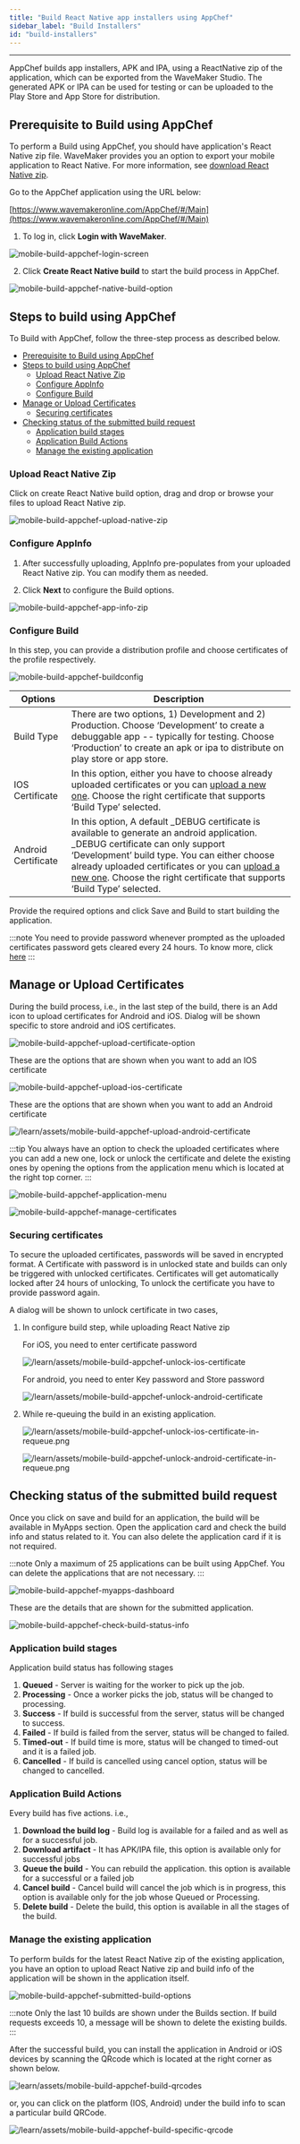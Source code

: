 ```yaml
---
title: "Build React Native app installers using AppChef"
sidebar_label: "Build Installers"
id: "build-installers"
---
```

---

AppChef builds app installers, APK and IPA, using a ReactNative zip of the application, which can be exported from the WaveMaker Studio. The generated APK or IPA can be used for testing or can be uploaded to the Play Store and App Store for distribution.

## Prerequisite to Build using AppChef

To perform a Build using AppChef, you should have application's React Native zip file. WaveMaker provides you an option to export your mobile application to React Native. For more information, see [download React Native zip](/learn/react-native/export-react-native-zip).

Go to the AppChef application using the URL below:

[https://www.wavemakeronline.com/AppChef/#/Main](https://www.wavemakeronline.com/AppChef/#/Main)

1. To log in, click **Login with WaveMaker**.

![mobile-build-appchef-login-screen](/learn/assets/mobile-build-appchef-login-screen.png)

2. Click **Create React Native build** to start the build process in AppChef.

![mobile-build-appchef-native-build-option](/learn/assets/mobile-build-appchef-native-build-option.png)

## Steps to build using AppChef

To Build with AppChef, follow the three-step process as described below.

- [Prerequisite to Build using AppChef](#prerequisite-to-build-using-appchef)
- [Steps to build using AppChef](#steps-to-build-using-appchef)
  - [Upload React Native Zip](#upload-react-native-zip)
  - [Configure AppInfo](#configure-appinfo)
  - [Configure Build](#configure-build)
- [Manage or Upload Certificates](#manage-or-upload-certificates)
  - [Securing certificates](#securing-certificates)
- [Checking status of the submitted build request](#checking-status-of-the-submitted-build-request)
  - [Application build stages](#application-build-stages)
  - [Application Build Actions](#application-build-actions)
  - [Manage the existing application](#manage-the-existing-application)

### Upload React Native Zip

Click on create React Native build option, drag and drop or browse your files to upload React Native zip.

![mobile-build-appchef-upload-native-zip](/learn/assets/mobile-build-upload-react-native-zip.png)

### Configure AppInfo

1. After successfully uploading, AppInfo pre-populates from your uploaded React Native zip. You can modify them as needed.

2. Click **Next** to configure the Build options.

![mobile-build-appchef-app-info-zip](/learn/assets/description-react-native.png)

### Configure Build

In this step, you can provide a distribution profile and choose certificates of the profile respectively.

![mobile-build-appchef-buildconfig](/learn/assets/certificate-upload.png)

| Options | Description |
|---|---|
|Build Type | There are two options, 1) Development and 2) Production. Choose ‘Development’ to create a debuggable app -- typically for testing. Choose ‘Production’ to create an apk or ipa to distribute on play store or app store.|
|IOS Certificate | In this option, either you have to choose already uploaded certificates or you can [upload a new one](#manage-or-upload-certificates). Choose the right certificate that supports ‘Build Type’ selected.|
|Android Certificate | In this option, A default  _DEBUG certificate is available to generate an android application. _DEBUG certificate can only support ‘Development’ build type. You can either choose already uploaded certificates or you can [upload a new one](#manage-or-upload-certificates). Choose the right certificate that supports ‘Build Type’ selected.|

Provide the required options and click Save and Build to start building the application.

:::note
You need to provide password whenever prompted as the uploaded certificates password gets cleared every 24 hours. To know more, click [here](#securing-certificates)
:::

## Manage or Upload Certificates

During the build process, i.e., in the last step of the build, there is an Add icon to upload certificates for Android and iOS. Dialog will be shown specific to store android and iOS certificates.

![mobile-build-appchef-upload-certificate-option](/learn/assets/add-icon-certificate-upload.png)

These are the options that are shown when you want to add an IOS certificate

![mobile-build-appchef-upload-ios-certificate](/learn/assets/mobile-build-appchef-upload-ios-certificate.png)

These are the options that are shown when you want to add an Android certificate

![/learn/assets/mobile-build-appchef-upload-android-certificate](/learn/assets/mobile-build-appchef-upload-android-certificate.png)

:::tip
You always have an option to check the uploaded certificates where you can add a new one, lock or unlock the certificate and delete the existing ones by opening the options from the application menu which is located at the right top corner.
:::

![mobile-build-appchef-application-menu](/learn/assets/mobile-build-appchef-application-menu.png)

![mobile-build-appchef-manage-certificates](/learn/assets/mobile-build-appchef-manage-certificates.png)



### Securing certificates

To secure the uploaded certificates, passwords will be saved in encrypted format. A Certificate with password is in unlocked state and builds can
 only be triggered with unlocked certificates. Certificates will get automatically locked after 24 hours of unlocking, To unlock the certificate you have to
  provide password again.
 
A dialog will be shown to unlock certificate in two cases,

1. In configure build step, while uploading React Native zip
 
    For iOS, you need to enter certificate password

    ![/learn/assets/mobile-build-appchef-unlock-ios-certificate](/learn/assets/unlock-ios-certificate-password.png)

    For android, you need to enter Key password and Store password

    ![/learn/assets/mobile-build-appchef-unlock-android-certificate](/learn/assets/key-store-password.png)
 
2. While re-queuing the build in an existing application.
  
   ![/learn/assets/mobile-build-appchef-unlock-ios-certificate-in-requeue.png](/learn/assets/mobile-build-appchef-unlock-ios-certificate-in-requeue.png)
  
   ![/learn/assets/mobile-build-appchef-unlock-android-certificate-in-requeue.png](/learn/assets/mobile-build-appchef-unlock-android-certificate-in-requeue.png)


## Checking status of the submitted build request

Once you click on save and build for an application, the build will be available in MyApps section. Open the application card and check the build info and status related to it. You can also delete the application card if it is not required.

:::note
Only a maximum of 25 applications can be built using AppChef. You can delete the applications that are not necessary.
:::

![mobile-build-appchef-myapps-dashboard](/learn/assets/mobile-build-appchef-myapps-dashboard.png)

These are the details that are shown for the submitted application.

![mobile-build-appchef-check-build-status-info](/learn/assets/mobile-build-appchef-check-build-status-info.png)

### Application build stages

Application build status has following stages

1. **Queued** -  Server is waiting for the worker to pick up the job.
2. **Processing** - Once a worker picks the job, status will be changed to processing.
3. **Success** - If build is successful from the server, status will be changed to success.
4. **Failed** - If build is failed from the server, status will be changed to failed.
5. **Timed-out** - If build time is more, status will be changed to timed-out and it is a failed job.
6. **Cancelled** - If build is cancelled using cancel option, status will be changed to cancelled.

### Application Build Actions
Every build has five actions. i.e.,

1. **Download the build log** - Build log is available for a failed and as well as for a successful job.
2. **Download artifact** - It has APK/IPA file, this option is available only for successful jobs
3. **Queue the build** - You can rebuild the application. this option is available for a successful or a failed job
4. **Cancel build** - Cancel build will cancel the job which is in progress, this option is available only for the job whose Queued or Processing.
5. **Delete build** - Delete the build, this option is available in all the stages of the build.

### Manage the existing application

To perform builds for the latest React Native zip of the existing application, you have an option to upload React Native zip and build info of the application will be shown in the application itself.

![mobile-build-appchef-submitted-build-options](/learn/assets/mobile-build-appchef-submitted-build-options.png)

:::note
Only the last 10 builds are shown under the Builds section. If build requests exceeds 10, a message will be shown to delete the existing builds.
:::

After the successful build, you can install the application in Android or iOS devices by scanning the QRcode which is located at the right corner as shown below.

![learn/assets/mobile-build-appchef-build-qrcodes](/learn/assets/mobile-build-appchef-build-qrcodes.png)

or, you can click on the platform (IOS, Android) under the build info to scan a particular build QRCode.

![/learn/assets/mobile-build-appchef-build-specific-qrcode](/learn/assets/mobile-build-appchef-build-specific-qrcode.png)


